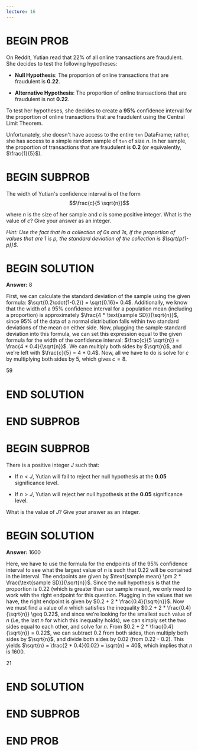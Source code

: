 ```yaml
---
lecture: 16
---
```


# BEGIN PROB

On Reddit, Yutian read that 22% of all online transactions are
fraudulent. She decides to test the following hypotheses:

-   **Null Hypothesis**: The proportion of online transactions that are
    fraudulent is **0.22**.

-   **Alternative Hypothesis**: The proportion of online transactions
    that are fraudulent is not **0.22**.

To test her hypotheses, she decides to create a **95%** confidence
interval for the proportion of online transactions that are fraudulent
using the Central Limit Theorem.

Unfortunately, she doesn't have access to the entire `txn` DataFrame;
rather, she has access to a simple random sample of `txn` of size $n$.
In her sample, the proportion of transactions that are fraudulent is
**0.2** (or equivalently, $\frac{1}{5}$).

# BEGIN SUBPROB

The width of Yutian's confidence interval is of the form
$$\frac{c}{5 \sqrt{n}}$$

where $n$ is the size of her sample and $c$ is some positive integer.
What is the value of $c$? Give your answer as an integer.

*Hint: Use the fact that in a collection of 0s and 1s, if the proportion
of values that are 1 is $p$, the standard deviation of the collection is
$\sqrt{p(1-p)}$.*

# BEGIN SOLUTION
**Answer:** 8

First, we can calculate the standard deviation of the sample using the given formula: $\sqrt{0.2\cdot(1-0.2)} = \sqrt{0.16}= 0.4$. Additionally, we know that the width of a 95% confidence interval for a population mean (including a proportion) is approximately $\frac{4 * \text{sample SD}}{\sqrt{n}}$, since 95% of the data of a normal distribution falls within two standard deviations of the mean on either side. Now, plugging the sample standard deviation into this formula, we can set this expression equal to the given formula for the width of the confidence interval: $\frac{c}{5 \sqrt{n}} = \frac{4 * 0.4}{\sqrt{n}}$. We can multiply both sides by $\sqrt{n}$, and we’re left with $\frac{c}{5} = 4 * 0.4$. Now, all we have to do is solve for $c$ by multiplying both sides by 5, which gives $c = 8$.

<average>59</average>


# END SOLUTION

# END SUBPROB

# BEGIN SUBPROB

There is a positive integer $J$ such that:

-   If $n < J$, Yutian will fail to reject her null hypothesis at the
    **0.05** significance level.

-   If $n > J$, Yutian will reject her null hypothesis at the **0.05**
    significance level.

What is the value of $J$? Give your answer as an integer.

# BEGIN SOLUTION
**Answer:** 1600

Here, we have to use the formula for the endpoints of the 95% confidence interval to see what the largest value of $n$ is such that 0.22 will be contained in the interval. The endpoints are given by $\text{sample mean} \pm 2 * \frac{\text{sample SD}}{\sqrt{n}}$. Since the null hypothesis is that the proportion is 0.22 (which is greater than our sample mean), we only need to work with the right endpoint for this question. Plugging in the values that we have, the right endpoint is given by $0.2 + 2 * \frac{0.4}{\sqrt{n}}$. Now we must find a value of $n$ which satisfies the inequality $0.2 + 2 * \frac{0.4}{\sqrt{n}} \geq 0.22$, and since we’re looking for the smallest such value of $n$ (i.e, the last $n$ for which this inequality holds), we can simply set the two sides equal to each other, and solve for $n$. From $0.2 + 2 * \frac{0.4}{\sqrt{n}} = 0.22$, we can subtract 0.2 from both sides, then multiply both sides by $\sqrt{n}$, and divide both sides by 0.02 (from 0.22 - 0.2). This yields $\sqrt{n} = \frac{2 * 0.4}{0.02} = \sqrt{n} = 40$, which implies that $n$ is 1600.

<average>21</average>



# END SOLUTION

# END SUBPROB

# END PROB